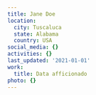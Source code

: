 ```yaml
---
title: Jane Doe
location:
  city: Tuscaluca
  state: Alabama
  country: USA
social_media: {}
activities: {}
last_updated: '2021-01-01'
work:
  title: Data afficionado
photo: {}
---
```

